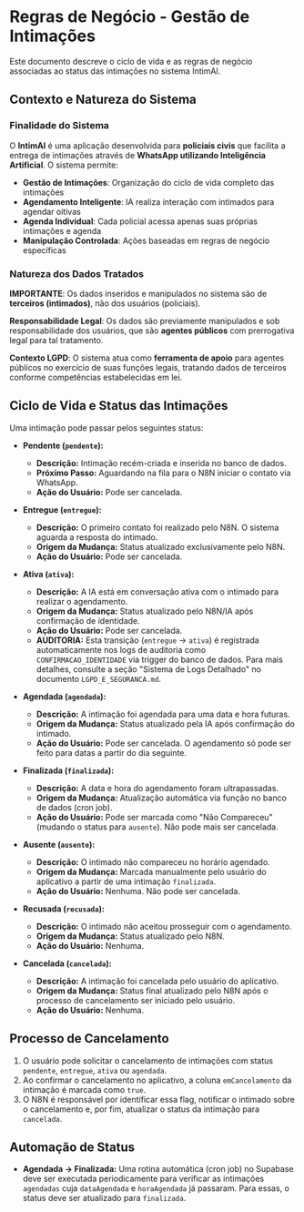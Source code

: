 # Regras de Negócio - Gestão de Intimações

Este documento descreve o ciclo de vida e as regras de negócio associadas ao status das intimações no sistema IntimAI.

## Contexto e Natureza do Sistema

### Finalidade do Sistema
O **IntimAI** é uma aplicação desenvolvida para **policiais civis** que facilita a entrega de intimações através de **WhatsApp utilizando Inteligência Artificial**. O sistema permite:

- **Gestão de Intimações**: Organização do ciclo de vida completo das intimações
- **Agendamento Inteligente**: IA realiza interação com intimados para agendar oitivas
- **Agenda Individual**: Cada policial acessa apenas suas próprias intimações e agenda
- **Manipulação Controlada**: Ações baseadas em regras de negócio específicas

### Natureza dos Dados Tratados
**IMPORTANTE**: Os dados inseridos e manipulados no sistema são de **terceiros (intimados)**, não dos usuários (policiais). 

**Responsabilidade Legal**: Os dados são previamente manipulados e sob responsabilidade dos usuários, que são **agentes públicos** com prerrogativa legal para tal tratamento.

**Contexto LGPD**: O sistema atua como **ferramenta de apoio** para agentes públicos no exercício de suas funções legais, tratando dados de terceiros conforme competências estabelecidas em lei.

## Ciclo de Vida e Status das Intimações

Uma intimação pode passar pelos seguintes status:

-   **Pendente (`pendente`):**
    -   **Descrição:** Intimação recém-criada e inserida no banco de dados.
    -   **Próximo Passo:** Aguardando na fila para o N8N iniciar o contato via WhatsApp.
    -   **Ação do Usuário:** Pode ser cancelada.

-   **Entregue (`entregue`):**
    -   **Descrição:** O primeiro contato foi realizado pelo N8N. O sistema aguarda a resposta do intimado.
    -   **Origem da Mudança:** Status atualizado exclusivamente pelo N8N.
    -   **Ação do Usuário:** Pode ser cancelada.

-   **Ativa (`ativa`):**
    -   **Descrição:** A IA está em conversação ativa com o intimado para realizar o agendamento.
    -   **Origem da Mudança:** Status atualizado pelo N8N/IA após confirmação de identidade.
    -   **Ação do Usuário:** Pode ser cancelada.
    -   **AUDITORIA:** Esta transição (`entregue` → `ativa`) é registrada automaticamente nos logs de auditoria como `CONFIRMACAO_IDENTIDADE` via trigger do banco de dados. Para mais detalhes, consulte a seção "Sistema de Logs Detalhado" no documento `LGPD_E_SEGURANCA.md`.

-   **Agendada (`agendada`):**
    -   **Descrição:** A intimação foi agendada para uma data e hora futuras.
    -   **Origem da Mudança:** Status atualizado pela IA após confirmação do intimado.
    -   **Ação do Usuário:** Pode ser cancelada. O agendamento só pode ser feito para datas a partir do dia seguinte.

-   **Finalizada (`finalizada`):**
    -   **Descrição:** A data e hora do agendamento foram ultrapassadas.
    -   **Origem da Mudança:** Atualização automática via função no banco de dados (cron job).
    -   **Ação do Usuário:** Pode ser marcada como "Não Compareceu" (mudando o status para `ausente`). Não pode mais ser cancelada.

-   **Ausente (`ausente`):**
    -   **Descrição:** O intimado não compareceu no horário agendado.
    -   **Origem da Mudança:** Marcada manualmente pelo usuário do aplicativo a partir de uma intimação `finalizada`.
    -   **Ação do Usuário:** Nenhuma. Não pode ser cancelada.

-   **Recusada (`recusada`):**
    -   **Descrição:** O intimado não aceitou prosseguir com o agendamento.
    -   **Origem da Mudança:** Status atualizado pelo N8N.
    -   **Ação do Usuário:** Nenhuma.

-   **Cancelada (`cancelada`):**
    -   **Descrição:** A intimação foi cancelada pelo usuário do aplicativo.
    -   **Origem da Mudança:** Status final atualizado pelo N8N após o processo de cancelamento ser iniciado pelo usuário.
    -   **Ação do Usuário:** Nenhuma.

## Processo de Cancelamento

1.  O usuário pode solicitar o cancelamento de intimações com status `pendente`, `entregue`, `ativa` ou `agendada`.
2.  Ao confirmar o cancelamento no aplicativo, a coluna `emCancelamento` da intimação é marcada como `true`.
3.  O N8N é responsável por identificar essa flag, notificar o intimado sobre o cancelamento e, por fim, atualizar o status da intimação para `cancelada`.

## Automação de Status

-   **Agendada -> Finalizada:** Uma rotina automática (cron job) no Supabase deve ser executada periodicamente para verificar as intimações `agendadas` cuja `dataAgendada` e `horaAgendada` já passaram. Para essas, o status deve ser atualizado para `finalizada`.